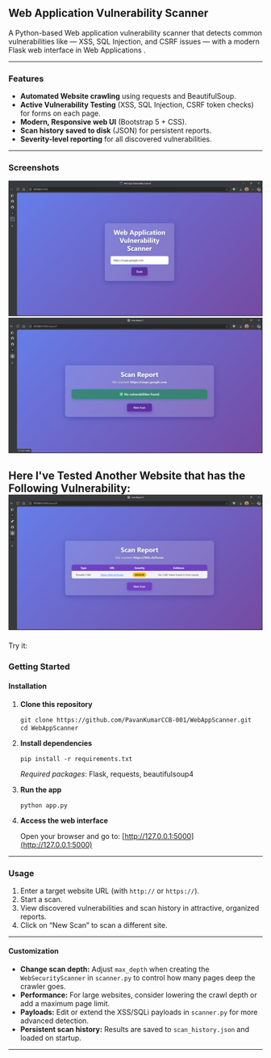 ## Web Application Vulnerability Scanner

A Python-based Web application vulnerability scanner that detects common vulnerabilities like — XSS, SQL Injection, and CSRF issues — with a modern Flask web interface in Web Applications .

---

### Features

- **Automated Website crawling** using requests and BeautifulSoup.
- **Active Vulnerability Testing** (XSS, SQL Injection, CSRF token checks) for forms on each page.
- **Modern, Responsive web UI** (Bootstrap 5 + CSS).
- **Scan history saved to disk** (JSON) for persistent reports.
- **Severity-level reporting** for all discovered vulnerabilities.

---

### Screenshots
![Screenshot](webcheck.png)
![Screenshot](webres.png)

Here I've Tested Another Website that has the Following Vulnerability:
![Screenshot](webresult.png)
---
Try it: 

### Getting Started

#### Installation

1. **Clone this repository**

    ```
    git clone https://github.com/PavanKumarCCB-001/WebAppScanner.git
    cd WebAppScanner
    ```

2. **Install dependencies**

    ```
    pip install -r requirements.txt
    ```

    *Required packages*: Flask, requests, beautifulsoup4

3. **Run the app**

    ```
    python app.py
    ```

4. **Access the web interface**

    Open your browser and go to: [http://127.0.0.1:5000](http://127.0.0.1:5000)

---

### Usage

1. Enter a target website URL (with `http://` or `https://`).
2. Start a scan.
3. View discovered vulnerabilities and scan history in attractive, organized reports.
4. Click on “New Scan” to scan a different site.

---

#### Customization

- **Change scan depth:** Adjust `max_depth` when creating the `WebSecurityScanner` in `scanner.py` to control how many pages deep the crawler goes.
- **Performance:** For large websites, consider lowering the crawl depth or add a maximum page limit.
- **Payloads:** Edit or extend the XSS/SQLi payloads in `scanner.py` for more advanced detection.
- **Persistent scan history:** Results are saved to `scan_history.json` and loaded on startup.

---
